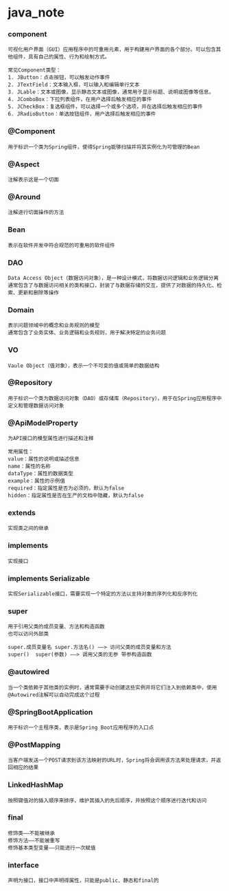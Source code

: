 # java_note

### component
    可视化用户界面（GUI）应用程序中的可重用元素，用于构建用户界面的各个部分。可以包含其他组件，具有自己的属性、行为和绘制方式。

    常见Component类型：
    1. JButton：点击按钮，可以触发动作事件
    2. JTextField：文本输入框，可以输入和编辑单行文本
    3. JLable：文本或图像，显示静态文本或图像，通常用于显示标题、说明或图像等信息。
    4. JComboBox：下拉列表组件，在用户选择后触发相应的事件
    5. JCheckBox：复选框组件，可以选择一个或多个选项，并在选择后触发相应的事件
    6. JRadioButton：单选按钮组件，用户选择后触发相应的事件

### @Component
    用于标识一个类为Spring组件，使得Spring能够扫描并将其实例化为可管理的Bean

### @Aspect
    注解表示这是一个切面

### @Around
    注解进行切面操作的方法

### Bean
    表示在软件开发中符合规范的可重用的软件组件

### DAO
    Data Access Object（数据访问对象），是一种设计模式，将数据访问逻辑和业务逻辑分离
    通常包含了与数据访问相关的类和接口，封装了与数据存储的交互，提供了对数据的持久化、检索、更新和删除等操作

### Domain
    表示问题领域中的概念和业务规则的模型
    通常包含了业务实体、业务逻辑和业务规则，用于解决特定的业务问题

### VO
    Vaule Object（值对象），表示一个不可变的值或简单的数据结构

### @Repository
    用于标识一个类为数据访问对象（DAO）或存储库（Repository），用于在Spring应用程序中定义和管理数据访问对象

### @ApiModelProperty
    为API接口的模型属性进行描述和注释

    常用属性：
    value：属性的说明或描述信息
    name：属性的名称
    dataType：属性的数据类型
    example：属性的示例值
    required：指定属性是否为必须的，默认为false
    hidden：指定属性是否在生产的文档中隐藏，默认为false

### extends
    实现类之间的继承

### implements
    实现接口

### implements Serializable
    实现Serializable接口，需要实现一个特定的方法以支持对象的序列化和反序列化

### super
    用于引用父类的成员变量、方法和构造函数
    也可以访问外部类

    super.成员变量名 super.方法名() ——> 访问父类的成员变量和方法
    super()  super(参数) ——> 调用父类的无参 带参构造函数

### @autowired
    当一个类依赖于其他类的实例时，通常需要手动创建这些实例并将它们注入到依赖类中，使用@Autowired注解可以自动完成这个过程

### @SpringBootApplication
    用于标识一个主程序类，表示是Spring Boot应用程序的入口点

### @PostMapping
    当客户端发送一个POST请求到该方法映射的URL时，Spring将会调用该方法来处理请求，并返回相应的结果

### LinkedHashMap
    按照键值对的插入顺序来排序，维护其插入的先后顺序，并按照这个顺序进行迭代和访问

### final
    修饰类——不能被继承
    修饰方法——不能被重写
    修饰基本类型变量——只能进行一次赋值

### interface
    声明为接口，接口中声明得属性，只能是public、静态和final的
